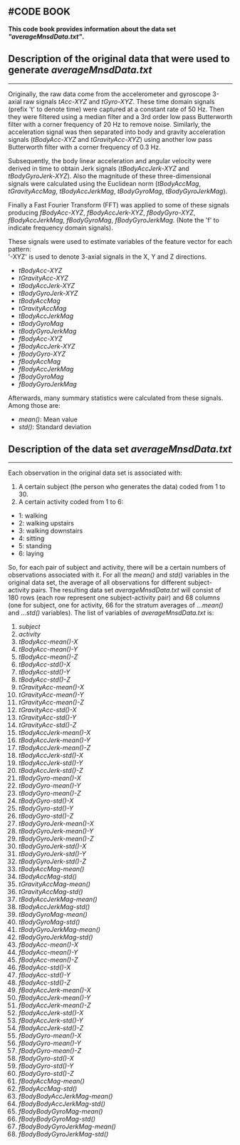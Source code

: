 #**CODE BOOK**
------------------

**This code book provides information about the data set *"averageMnsdData.txt"*.**

## **Description of the original data that were used to generate *averageMnsdData.txt***
-------------------
Originally, the raw data come from the accelerometer and gyroscope 3-axial raw signals *tAcc-XYZ* and *tGyro-XYZ*. These time domain signals (prefix 't' to denote time) were captured at a constant rate of 50 Hz. Then they were filtered using a median filter and a 3rd order low pass Butterworth filter with a corner frequency of 20 Hz to remove noise. Similarly, the acceleration signal was then separated into body and gravity acceleration signals (*tBodyAcc-XYZ* and *tGravityAcc-XYZ*) using another low pass Butterworth filter with a corner frequency of 0.3 Hz.

Subsequently, the body linear acceleration and angular velocity were derived in time to obtain Jerk signals (*tBodyAccJerk-XYZ* and *tBodyGyroJerk-XYZ*). Also the magnitude of these three-dimensional signals were calculated using the Euclidean norm (*tBodyAccMag*, *tGravityAccMag*, *tBodyAccJerkMag*, *tBodyGyroMag*, *tBodyGyroJerkMag*). 

Finally a Fast Fourier Transform (FFT) was applied to some of these signals producing *fBodyAcc-XYZ*, *fBodyAccJerk-XYZ*, *fBodyGyro-XYZ*, *fBodyAccJerkMag*, *fBodyGyroMag*, *fBodyGyroJerkMag*. (Note the 'f' to indicate frequency domain signals). 

These signals were used to estimate variables of the feature vector for each pattern:  
'-XYZ' is used to denote 3-axial signals in the X, Y and Z directions.

 - *tBodyAcc-XYZ*
 - *tGravityAcc-XYZ*
 - *tBodyAccJerk-XYZ*
 - *tBodyGyroJerk-XYZ*
 - *tBodyAccMag*
 - *tGravityAccMag*
 - *tBodyAccJerkMag*
 - *tBodyGyroMag*
 - *tBodyGyroJerkMag*
 - *fBodyAcc-XYZ*
 - *fBodyAccJerk-XYZ*
 - *fBodyGyro-XYZ*
 - *fBodyAccMag*
 - *fBodyAccJerkMag*
 - *fBodyGyroMag*
 - *fBodyGyroJerkMag*

Afterwards, many summary statistics were calculated from these signals. Among those are:

 - *mean()*: Mean value
 - *std()*: Standard deviation

## **Description of the data set *averageMnsdData.txt***
-------------------------------------------
Each observation in the original data set is associated with:

 1. A certain subject (the person who generates the data) coded from 1 to 30.
 2. A certain activity coded from 1 to 6:
 - 1: walking
 - 2: walking upstairs
 - 3: walking downstairs
 - 4: sitting
 - 5: standing
 - 6: laying

So, for each pair of subject and activity, there will be a certain numbers of observations associated with it. For all the *mean()* and *std()* variables in the original data set, the average of all observations for different subject-activity pairs. The resulting data set *averageMnsdData.txt* will consist of  180 rows (each row represent one subject-activity pair) and 68 columns (one for subject, one for activity, 66 for the stratum averages of *...mean()* and *...std()* variables). The list of variables of *averageMnsdData.txt* is:

1. *subject*
2. *activity*
3. *tBodyAcc-mean()-X*
4. *tBodyAcc-mean()-Y*
5. *tBodyAcc-mean()-Z*
6. *tBodyAcc-std()-X*
7. *tBodyAcc-std()-Y*
8. *tBodyAcc-std()-Z*
9. *tGravityAcc-mean()-X*
10. *tGravityAcc-mean()-Y*
11. *tGravityAcc-mean()-Z*
12. *tGravityAcc-std()-X*
13. *tGravityAcc-std()-Y*
14. *tGravityAcc-std()-Z*
15. *tBodyAccJerk-mean()-X*
16. *tBodyAccJerk-mean()-Y*
17. *tBodyAccJerk-mean()-Z*
18. *tBodyAccJerk-std()-X*
19. *tBodyAccJerk-std()-Y*
20. *tBodyAccJerk-std()-Z*
21. *tBodyGyro-mean()-X*
22. *tBodyGyro-mean()-Y*
23. *tBodyGyro-mean()-Z*
24. *tBodyGyro-std()-X*
25. *tBodyGyro-std()-Y*
26. *tBodyGyro-std()-Z*
27. *tBodyGyroJerk-mean()-X*
28. *tBodyGyroJerk-mean()-Y*
29. *tBodyGyroJerk-mean()-Z*
30. *tBodyGyroJerk-std()-X*
31. *tBodyGyroJerk-std()-Y*
32. *tBodyGyroJerk-std()-Z*
33. *tBodyAccMag-mean()*
34. *tBodyAccMag-std()*
35. *tGravityAccMag-mean()*
36. *tGravityAccMag-std()*
37. *tBodyAccJerkMag-mean()*
38. *tBodyAccJerkMag-std()*
39. *tBodyGyroMag-mean()*
40. *tBodyGyroMag-std()*
41. *tBodyGyroJerkMag-mean()*
42. *tBodyGyroJerkMag-std()*
43. *fBodyAcc-mean()-X*
44. *fBodyAcc-mean()-Y*
45. *fBodyAcc-mean()-Z*
46. *fBodyAcc-std()-X*
47. *fBodyAcc-std()-Y*
48. *fBodyAcc-std()-Z*
49. *fBodyAccJerk-mean()-X*
50. *fBodyAccJerk-mean()-Y*
51. *fBodyAccJerk-mean()-Z*
52. *fBodyAccJerk-std()-X*
53. *fBodyAccJerk-std()-Y*
54. *fBodyAccJerk-std()-Z*
55. *fBodyGyro-mean()-X*
56. *fBodyGyro-mean()-Y*
57. *fBodyGyro-mean()-Z*
58. *fBodyGyro-std()-X*
59. *fBodyGyro-std()-Y*
60. *fBodyGyro-std()-Z*
61. *fBodyAccMag-mean()*
62. *fBodyAccMag-std()*
63. *fBodyBodyAccJerkMag-mean()*
64. *fBodyBodyAccJerkMag-std()*
65. *fBodyBodyGyroMag-mean()*
66. *fBodyBodyGyroMag-std()*
67. *fBodyBodyGyroJerkMag-mean()*
68. *fBodyBodyGyroJerkMag-std()*